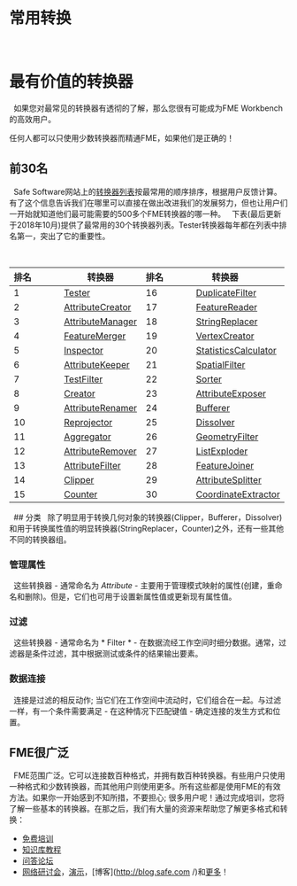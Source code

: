 # 常用转换
 
# 最有价值的转换器
 
如果您对最常见的转换器有透彻的了解，那么您很有可能成为FME Workbench的高效用户。

任何人都可以只使用少数转换器而精通FME，如果他们是正确的！
 
## 前30名
 
Safe Software网站上的[转换器列表](https://www.safe.com/transformers/)按最常用的顺序排序，根据用户反馈计算。有了这个信息告诉我们在哪里可以直接在做出改进我们的发展努力，但也让用户们一开始就知道他们最可能需要的500多个FME转换器的哪一种。
 
下表(最后更新于2018年10月)提供了最常用的30个转换器列表。Tester转换器每年都在列表中排名第一，突出了它的重要性。
 
<table id =“rank”>
   <THEAD>
      <TR>
         <TH>排名</次>
         <TH>转换器</次>
         <TH>排名</次>
         <TH>转换器</次>
      </ TR>
   </ THEAD>
<tbody>
      <tr>
         <td>1</td>
         <td><a href="https://www.safe.com/transformers/Tester">Tester</a></td>
         <td>16</td>
         <td><a href="https://www.safe.com/transformers/DuplicateFilter">DuplicateFilter</a></td>
      </tr>
      <tr>
         <td>2</td>
         <td><a href="https://www.safe.com/transformers/AttributeCreator">AttributeCreator</a></td>
         <td>17</td>
         <td><a href="https://www.safe.com/transformers/FeatureReader">FeatureReader</a></td>
      </tr>
      <tr>
         <td>3</td>
         <td><a href="https://www.safe.com/transformers/AttributeManager">AttributeManager</a></td>
         <td>18</td>
         <td><a href="https://www.safe.com/transformers/StringReplacer">StringReplacer</a></td>
      </tr>
      <tr>
         <td>4</td>
         <td><a href="https://www.safe.com/transformers/FeatureMerger">FeatureMerger</a></td>
         <td>19</td>
         <td><a href="https://www.safe.com/transformers/VertexCreator">VertexCreator</a></td>
      </tr>
      <tr>
         <td>5</td>
         <td><a href="https://www.safe.com/transformers/Inspector">Inspector</a></td>
         <td>20</td>
         <td><a href="https://www.safe.com/transformers/StatisticsCalculator">StatisticsCalculator</a></td>
      </tr>
      <tr>
         <td>6</td>
         <td><a href="https://www.safe.com/transformers/AttributeKeeper">AttributeKeeper</a></td>
         <td>21</td>
         <td><a href="https://www.safe.com/transformers/SpatialFilter">SpatialFilter</a></td>
      </tr>
      <tr>
         <td>7</td>
         <td><a href="https://www.safe.com/transformers/TestFilter">TestFilter</a></td>
         <td>22</td>
         <td><a href="https://www.safe.com/transformers/Sorter">Sorter</a></td>
      </tr>
      <tr>
         <td>8</td>
         <td><a href="https://www.safe.com/transformers/Creator">Creator</a></td>
         <td>23</td>
         <td><a href="https://www.safe.com/transformers/AttributeExposer">AttributeExposer</a></td>
      </tr>
      <tr>
         <td>9</td>
         <td><a href="https://www.safe.com/transformers/AttributeRenamer">AttributeRenamer</a></td>
         <td>24</td>
         <td><a href="https://www.safe.com/transformers/Bufferer">Bufferer</a></td>
      </tr>
      <tr>
         <td>10</td>
         <td><a href="https://www.safe.com/transformers/Reprojector">Reprojector</a></td>
         <td>25</td>
         <td><a href="https://www.safe.com/transformers/Dissolver">Dissolver</a></td>
      </tr>
      <tr>
         <td>11</td>
         <td><a href="https://www.safe.com/transformers/Aggregator">Aggregator</a></td>
         <td>26</td>
         <td><a href="https://www.safe.com/transformers/GeometryFilter">GeometryFilter</a></td>
      </tr>
      <tr>
         <td>12</td>
         <td><a href="https://www.safe.com/transformers/AttributeRemover">AttributeRemover</a></td>
         <td>27</td>
         <td><a href="https://www.safe.com/transformers/ListExploder">ListExploder</a></td>
      </tr>
      <tr>
         <td>13</td>
         <td><a href="https://www.safe.com/transformers/AttributeFilter">AttributeFilter</a></td>
         <td>28</td>
         <td><a href="https://www.safe.com/transformers/FeatureJoiner">FeatureJoiner</a></td>
      </tr>
      <tr>
         <td>14</td>
         <td><a href="https://www.safe.com/transformers/Clipper">Clipper</a></td>
         <td>29</td>
         <td><a href="https://www.safe.com/transformers/AttributeSplitter">AttributeSplitter</a></td>
      </tr>
      <tr>
         <td>15</td>
         <td><a href="https://www.safe.com/transformers/Counter">Counter</a></td>
         <td>30</td>
         <td><a href="https://www.safe.com/transformers/CoordinateExtractor">CoordinateExtractor</a></td>
      </tr>
   </tbody>
</table>
 
## 分类
 
除了明显用于转换几何对象的转换器(Clipper，Bufferer，Dissolver)和用于转换属性值的明显转换器(StringReplacer，Counter)之外，还有一些其他不同的转换器组。

### 管理属性
 
这些转换器 - 通常命名为 *Attribute <Something>* - 主要用于管理模式映射的属性(创建，重命名和删除)。但是，它们也可用于设置新属性值或更新现有属性值。

### 过滤
 
这些转换器 - 通常命名为 * <Something> Filter * - 在数据流经工作空间时细分数据。通常，过滤器是条件过滤，其中根据测试或条件的结果输出要素。

### 数据连接
 
连接是过滤的相反动作; 当它们在工作空间中流动时，它们组合在一起。与过滤一样，有一个条件需要满足 - 在这种情况下匹配键值 - 确定连接的发生方式和位置。

## FME很广泛
 
FME范围广泛。它可以连接数百种格式，并拥有数百种转换器。有些用户只使用一种格式和少数转换器，而其他用户则使用更多。所有这些都是使用FME的有效方法。如果你一开始感到不知所措，不要担心; 很多用户呢！通过完成培训，您将了解一些基本的转换器。在那之后，我们有大量的资源来帮助您了解更多格式和转换：
 
- [免费培训](https://www.safe.com/training)
- [知识库教程](https://knowledge.safe.com/page/knowledge-base)
- [问答论坛](https://knowledge.safe.com/questions/index.html)
- [网络研讨会](https://www.safe.com/webinars/)，[演示](https://playground.fmeserver.com/demos/)，[博客](http://blog.safe.com /)和[更多](https://www.safe.com/)！
 
